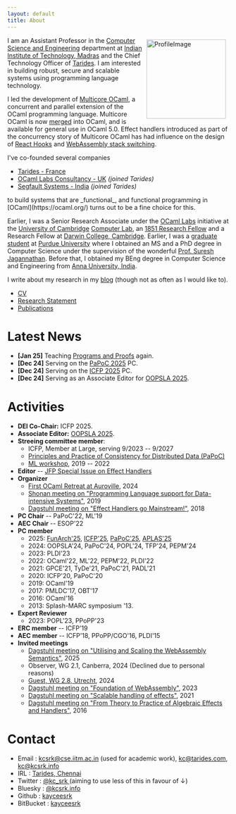 ```yaml
---
layout: default
title: About
---
```


<img src="assets/profile.jpeg" alt="ProfileImage" style="width: 180px; float:
right; padding-right: 0.5rem; padding-left: 0.5rem; padding-top: 0.4rem;"/> I am
an Assistant Professor in the [Computer Science and
Engineering](http://cse.iitm.ac.in/) department at [Indian Institute of
Technology, Madras](https://www.iitm.ac.in/) and the Chief Technology Officer of
[Tarides](https://tarides.com/). I am interested in building robust, secure and
scalable systems using programming language technology. 

I led the development of [Multicore
OCaml](https://github.com/ocamllabs/ocaml-multicore), a concurrent and parallel
extension of the OCaml programming language. Multicore OCaml is now
[merged](https://github.com/ocaml/ocaml/pull/10831) into OCaml, and is available
for general use in OCaml 5.0. Effect handlers introduced as part of the
concurrency story of Multicore OCaml has had influence on the design of [React
Hooks](https://legacy.reactjs.org/docs/hooks-faq.html#what-is-the-prior-art-for-hooks)
and [WebAssembly stack switching](https://dl.acm.org/doi/pdf/10.1145/3622814).

I've co-founded several companies 

* [Tarides - France](https://tarides.com/)
* [OCaml Labs Consultancy - UK](http://ocamllabs.io/) _(joined Tarides)_
* [Segfault Systems - India](https://segfault.systems) _(joined Tarides)_

<p/>
to build systems that are _functional_, and functional programming in
[OCaml](https://ocaml.org/) turns out to be a fine choice for this.

Earlier, I was a Senior Research Associate under the [OCaml
Labs](http://www.cl.cam.ac.uk/projects/ocamllabs/) initiative at the [University
of Cambridge](http://www.cam.ac.uk/) [Computer Lab](http://www.cl.cam.ac.uk/),
an [1851 Research Fellow](http://www.royalcommission1851.org/awards/) and a
Research Fellow at [Darwin College, Cambridge](https://www.darwin.cam.ac.uk/).
Earlier, I was a [graduate student](https://www.cs.purdue.edu/homes/chandras/)
at [Purdue University](http://www.purdue.edu/) where I obtained an MS and a PhD
degree in Computer Science under the supervision of the wonderful [Prof. Suresh
Jagannathan](https://www.cs.purdue.edu/homes/suresh/). Before that, I obtained
my BEng degree in Computer Science and Engineering from [Anna University,
India](https://www.annauniv.edu/).

I write about my research in my [blog](http://kcsrk.info/blog/)
(though not as often as I would like to).

 * [CV](cv/cv.pdf)
 * [Research Statement](research/research.pdf)
 * [Publications](publications.html)

# Latest News

 * **\[Jan 25\]** Teaching [Programs and Proofs](https://kcsrk.info/cs6225_s21_iitm/) again.
 * **\[Dec 24\]** Serving on the [PaPoC 2025](https://papoc-workshop.github.io/2025/) PC.
 * **\[Dec 24\]** Serving on the [ICFP 2025](https://icfp25.sigplan.org/track/icfp-2025-papers) PC.
 * **\[Dec 24\]** Serving as an Associate Editor for [OOPSLA 2025](https://2025.splashcon.org/track/OOPSLA).

# Activities

* **DEI Co-Chair:** ICFP 2025.
* **Associate Editor:** [OOPSLA 2025](https://2025.splashcon.org/track/OOPSLA).
* **Streeing committee member**: 
  + ICFP, Member at Large, serving 9/2023 -- 9/2027
  + [Principles and Practice of Consistency for Distributed Data (PaPoC)](https://papoc-workshop.github.io/2025/committees.html)
  + [ML workshop](https://www.mlworkshop.org/steering-committee), 2019 -- 2022
* **Editor** -- [JFP Special Issue on Effect Handlers](https://www.cambridge.org/core/journals/journal-of-functional-programming/collections/effects-and-handlers)
* **Organizer** 
  + [First OCaml Retreat at Auroville](https://ocamlretreat.org/), 2024
  + [Shonan meeting on "Programming Language support for Data-intensive Systems"](https://shonan.nii.ac.jp/seminars/143/), 2019
  + [Dagstuhl meeting on "Effect Handlers go Mainstream!"](https://www.dagstuhl.de/en/program/calendar/semhp/?semnr=18172), 2018
* **PC Chair** -- PaPoC'22, ML'19
* **AEC Chair** -- ESOP'22
* **PC member**
  + 2025: [FunArch'25](), [ICFP'25](https://icfp25.sigplan.org/), [PaPoC'25](https://papoc-workshop.github.io/2025/), [APLAS'25](https://conf.researchr.org/home/aplas-2025)
  + 2024: OOPSLA'24, PaPoC'24, POPL'24, TFP'24, PEPM'24
  + 2023: PLDI'23
  + 2022: OCaml'22, ML'22, PEPM'22, PLDI'22
  + 2021: GPCE'21, TyDe'21, PaPoC'21, PADL'21
  + 2020: ICFP'20, PaPoC'20
  + 2019: OCaml'19
  + 2017: PMLDC'17, OBT'17
  + 2016: OCaml'16
  + 2013: Splash-MARC symposium '13.
* **Expert Reviewer**
  + 2023: POPL'23, PPoPP'23
* **ERC member** -- ICFP'19
* **AEC member** -- ICFP'18, PPoPP/CGO'16, PLDI'15
* **Invited meetings**
  + [Dagstuhl meeting on "Utilising and Scaling the WebAssembly Semantics"](https://www.dagstuhl.de/seminars/seminar-calendar/seminar-details/25241), 2025
  + Observer, WG 2.1, Canberra, 2024 (Declined due to personal reasons)
  + [Guest, WG 2.8, Utrecht](https://ifip-wg28.github.io/42-utrecht-2024/minutes.html), 2024
  + [Dagstuhl meeting on "Foundation of WebAssembly"](https://www.dagstuhl.de/en/seminars/seminar-calendar/seminar-details/23101), 2023
  + [Dagstuhl meeting on "Scalable handling of effects"](https://www.dagstuhl.de/en/seminars/seminar-calendar/seminar-details/21292), 2021
  + [Dagstuhl meeting on "From Theory to Practice of Algebraic Effects and Handlers"](https://www.dagstuhl.de/en/seminars/seminar-calendar/seminar-details/16112), 2016

# Contact

 * Email : kcsrk@cse.iitm.ac.in (used for academic work), kc@tarides.com, kc@kcsrk.info
 * IRL : <a href="https://maps.app.goo.gl/jZhP9rRnTLQbctPi9"> Tarides, Chennai </a>
 * Twitter : <a href="https://twitter.com/kc_srk"> @kc_srk </a> (aiming to use less of this in favour of ↓)
 * Bluesky : <a href="https://bsky.app/profile/kcsrk.info"> @kcsrk.info </a>
 * Github : <a href="https://github.com/kayceesrk"> kayceesrk </a>
 * BitBucket : <a href="https://bitbucket.org/kayceesrk"> kayceesrk </a>


<br/>
